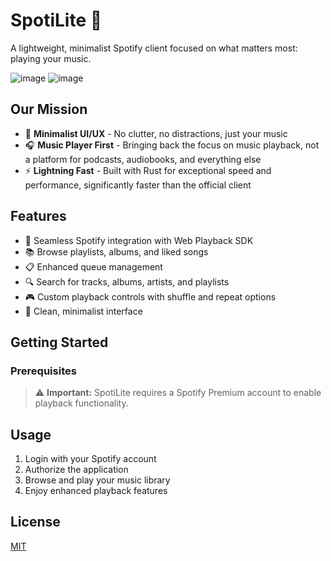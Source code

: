 # SpotiLite 🎵

A lightweight, minimalist Spotify client focused on what matters most: playing your music.

![image](https://github.com/user-attachments/assets/c8c73461-c407-482a-984b-5089709097aa)
![image](https://github.com/user-attachments/assets/f27fc2bd-5b79-4c5a-9b66-1a34ad72d986)

## Our Mission

- 🎨 **Minimalist UI/UX** - No clutter, no distractions, just your music
- 🎧 **Music Player First** - Bringing back the focus on music playback, not a platform for podcasts, audiobooks, and everything else
- ⚡ **Lightning Fast** - Built with Rust for exceptional speed and performance, significantly faster than the official client

## Features

- 🔄 Seamless Spotify integration with Web Playback SDK
- 📚 Browse playlists, albums, and liked songs
- 📋 Enhanced queue management
- 🔍 Search for tracks, albums, artists, and playlists
- 🎮 Custom playback controls with shuffle and repeat options
- 💫 Clean, minimalist interface

## Getting Started

### Prerequisites

> ⚠️ **Important:** SpotiLite requires a Spotify Premium account to enable playback functionality.


## Usage

1. Login with your Spotify account
2. Authorize the application
3. Browse and play your music library
4. Enjoy enhanced playback features

## License

[MIT](LICENSE)
